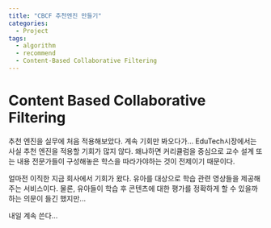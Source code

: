 ```yaml
---
title: "CBCF 추천엔진 만들기"
categories:
  - Project
tags:
  - algorithm
  - recommend
  - Content-Based Collaborative Filtering
---
```


# Content Based Collaborative Filtering

추천 엔진을 실무에 처음 적용해보았다. 계속 기회만 봐오다가... EduTech시장에서는 사실 추천 엔진을 적용할 기회가 많지 않다.
왜냐하면 커리큘럼을 중심으로 교수 설계 또는 내용 전문가들이 구성해놓은 학스을 따라가야하는 것이 전제이기 때문이다.

얼마전 이직한 지금 회사에서 기회가 왔다. 유아를 대상으로 학습 관련 영상들을 제공해주는 서비스이다. 물론, 유아들이 학습 후 콘텐츠에 대한 평가를 정확하게 할 수 있을까하는 의문이 들긴 했지만...

내일 계속 쓴다...


 


 
